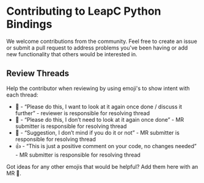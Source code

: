 # Contributing to LeapC Python Bindings

We welcome contributions from the community. Feel free to create an issue or submit a pull request to address 
problems you've been having or add new functionality that others would be interested in.

## Review Threads
Help the contributor when reviewing by using emoji's to show intent with each thread:
* :eyes:  - “Please do this, I want to look at it again once done / discuss it further” - reviewer is responsible for resolving thread
* :see_no_evil: - “Please do this, I don’t need to look at it again once done” - MR submitter is responsible for resolving thread
* :shrug: - “Suggestion, I don’t mind if you do it or not” - MR submitter is responsible for resolving thread
* :+1: - “This is just a positive comment on your code, no changes needed” - MR submitter is responsible for resolving thread

Got ideas for any other emojis that would be helpful? Add them here with an MR :eyes:.

